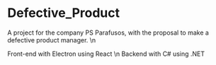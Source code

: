# Defective_Product

A project for the company PS Parafusos, with the proposal to make a defective product manager. \n

Front-end with Electron using React \n
Backend with C# using .NET
